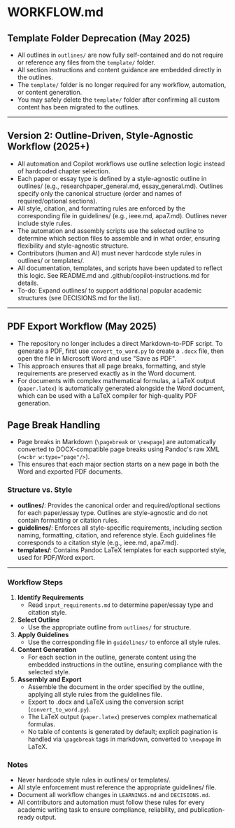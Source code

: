 # WORKFLOW.md

## Template Folder Deprecation (May 2025)
- All outlines in `outlines/` are now fully self-contained and do not require or reference any files from the `template/` folder.
- All section instructions and content guidance are embedded directly in the outlines.
- The `template/` folder is no longer required for any workflow, automation, or content generation.
- You may safely delete the `template/` folder after confirming all custom content has been migrated to the outlines.

---

## Version 2: Outline-Driven, Style-Agnostic Workflow (2025+)
- All automation and Copilot workflows use outline selection logic instead of hardcoded chapter selection.
- Each paper or essay type is defined by a style-agnostic outline in outlines/ (e.g., researchpaper_general.md, essay_general.md). Outlines specify only the canonical structure (order and names of required/optional sections).
- All style, citation, and formatting rules are enforced by the corresponding file in guidelines/ (e.g., ieee.md, apa7.md). Outlines never include style rules.
- The automation and assembly scripts use the selected outline to determine which section files to assemble and in what order, ensuring flexibility and style-agnostic structure.
- Contributors (human and AI) must never hardcode style rules in outlines/ or templates/.
- All documentation, templates, and scripts have been updated to reflect this logic. See README.md and .github/copilot-instructions.md for details.
- To-do: Expand outlines/ to support additional popular academic structures (see DECISIONS.md for the list).

---

## PDF Export Workflow (May 2025)
- The repository no longer includes a direct Markdown-to-PDF script. To generate a PDF, first use `convert_to_word.py` to create a `.docx` file, then open the file in Microsoft Word and use "Save as PDF".
- This approach ensures that all page breaks, formatting, and style requirements are preserved exactly as in the Word document.
- For documents with complex mathematical formulas, a LaTeX output (`paper.latex`) is automatically generated alongside the Word document, which can be used with a LaTeX compiler for high-quality PDF generation.

## Page Break Handling
- Page breaks in Markdown (`\pagebreak` or `\newpage`) are automatically converted to DOCX-compatible page breaks using Pandoc's raw XML (`<w:br w:type="page"/>`).
- This ensures that each major section starts on a new page in both the Word and exported PDF documents.

### Structure vs. Style
- **outlines/**: Provides the canonical order and required/optional sections for each paper/essay type. Outlines are style-agnostic and do not contain formatting or citation rules.
- **guidelines/**: Enforces all style-specific requirements, including section naming, formatting, citation, and reference style. Each guidelines file corresponds to a citation style (e.g., ieee.md, apa7.md).
- **templates/**: Contains Pandoc LaTeX templates for each supported style, used for PDF/Word export.

---

### Workflow Steps
1. **Identify Requirements**
   - Read `input_requirements.md` to determine paper/essay type and citation style.
2. **Select Outline**
   - Use the appropriate outline from `outlines/` for structure.
3. **Apply Guidelines**
   - Use the corresponding file in `guidelines/` to enforce all style rules.
4. **Content Generation**
   - For each section in the outline, generate content using the embedded instructions in the outline, ensuring compliance with the selected style.
5. **Assembly and Export**
   - Assemble the document in the order specified by the outline, applying all style rules from the guidelines file.
   - Export to .docx and LaTeX using the conversion script (`convert_to_word.py`).
   - The LaTeX output (`paper.latex`) preserves complex mathematical formulas.
   - No table of contents is generated by default; explicit pagination is handled via `\pagebreak` tags in markdown, converted to `\newpage` in LaTeX.

### Notes
- Never hardcode style rules in outlines/ or templates/.
- All style enforcement must reference the appropriate guidelines/ file.
- Document all workflow changes in `LEARNINGS.md` and `DECISIONS.md`.
- All contributors and automation must follow these rules for every academic writing task to ensure compliance, reliability, and publication-ready output.